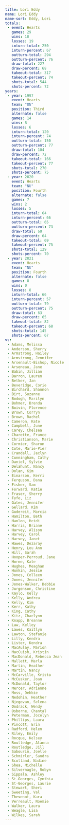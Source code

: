 ```yaml
---
title: Lori Eddy
name: Lori Eddy
name-sort: Eddy, Lori
totals:
 - event: Hearts
   games: 29
   wins: 10
   losses: 19
   inturn-total: 250
   inturn-percent: 67
   outturn-total: 294
   outturn-percent: 76
   draw-total: 227
   draw-percent: 68
   takeout-total: 317
   takeout-percent: 74
   shots-total: 544
   shots-percent: 72
years:
 - year: 1997
   event: Hearts
   team: "ON"
   position: Third
   alternate: false
   games: 14
   wins: 8
   losses: 6
   inturn-total: 120
   inturn-percent: 74
   outturn-total: 150
   outturn-percent: 77
   draw-total: 104
   draw-percent: 72
   takeout-total: 166
   takeout-percent: 77
   shots-total: 270
   shots-percent: 75
 - year: 2020
   event: Hearts
   team: "NU"
   position: Fourth
   alternate: false
   games: 7
   wins: 2
   losses: 5
   inturn-total: 64
   inturn-percent: 66
   outturn-total: 65
   outturn-percent: 73
   draw-total: 60
   draw-percent: 64
   takeout-total: 69
   takeout-percent: 75
   shots-total: 129
   shots-percent: 70
 - year: 2021
   event: Hearts
   team: "NU"
   position: Fourth
   alternate: false
   games: 8
   wins: 0
   losses: 8
   inturn-total: 66
   inturn-percent: 57
   outturn-total: 79
   outturn-percent: 75
   draw-total: 63
   draw-percent: 65
   takeout-total: 82
   takeout-percent: 68
   shots-total: 145
   shots-percent: 67
vs:
 - Adams, Melissa
 - Anderson, Sherry
 - Armstrong, Hailey
 - Armstrong, Jennifer
 - Arsenault-Bishop, Nicole
 - Arseneau, Jane
 - Babin, Jillian
 - Barron, Lauren
 - Betker, Jan
 - Beveridge, Corie
 - Birchard, Shannon
 - Birt, Suzanne
 - Bodogh, Marilyn
 - Bohmer, Brenda
 - Boivin, Florence
 - Brown, Corryn
 - Brown, Rachel
 - Cameron, Kate
 - Campbell, June
 - Carey, Chelsea
 - Charette, France
 - Christianson, Marie
 - Cormier, Sharon
 - Cote, Marie-Pier
 - Crandall, Jaclyn
 - Cunningham, Cathy
 - Daniel, Sylvie
 - Delahunt, Nancy
 - Dolan, Kim
 - Einarson, Kerri
 - Ferguson, Dana
 - Fisher, Sam
 - Forward, Katie
 - Fraser, Sherry
 - Fyfe, Liz
 - Gates, Jennifer
 - Gellard, Kim
 - Gudereit, Marcia
 - Hamilton, Beth
 - Hanlon, Heidi
 - Harris, Briane
 - Harvey, Alison
 - Harvey, Carol
 - Harvey, Janet
 - Hawes, Dezaray
 - Henry, Lou Ann
 - Hill, Sarah
 - Hooper-Perroud, Jane
 - Horne, Kate
 - Hughes, Meaghan
 - Hunkin, Jessie
 - Jones, Colleen
 - Jones, Jennifer
 - Jones-Walker, Debbie
 - Jurgenson, Christine
 - Kaylo, Kelly
 - Kelly, Andrea
 - Kelly, Kim
 - Kerr, Kathy
 - King, Cathy
 - Kitz, Chaelynn
 - Knapp, Breanne
 - Law, Kelley
 - Lawes, Kaitlyn
 - Lawton, Stefanie
 - Lilly, Kendra
 - Lister, Kendra
 - MacAulay, Marion
 - MacCuish, Kristin
 - MacDonald, Rebecca Jean
 - Mallett, Marla
 - Martin, Heather
 - Martin, Nancy
 - McCarville, Krista
 - McCusker, Joan
 - McDonald, Taylor
 - Mercer, Adrienne
 - Moss, Debbie
 - Nedohin, Heather
 - Njegovan, Selena
 - Ondrack, Wendy
 - Osborne, Chantal
 - Peterman, Jocelyn
 - Phillips, Laura
 - Pincott, Erin
 - Radford, Helen
 - Riley, Emily
 - Rocque, Kelsey
 - Routledge, Alanna
 - Routledge, Jill
 - Sabourin, Joelle
 - Schmirler, Sandra
 - Scotland, Nadine
 - Shea, Michelle
 - Silvernagle, Robyn
 - Sippala, Ashley
 - St-Georges, Cynthia
 - St-Georges, Laurie
 - Stewart, Sheri
 - Sweeting, Val
 - Thevenot, Kara
 - Verreault, Noemie
 - Walker, Laura
 - Weagle, Lisa
 - Wilkes, Sarah
---
```

